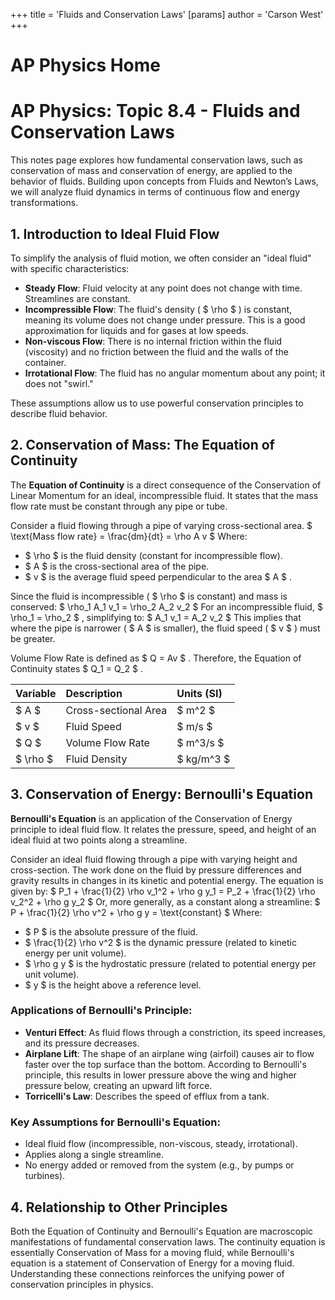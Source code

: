 +++
 title = 'Fluids and Conservation Laws'
[params]
	author = 'Carson West'
+++
# AP Physics Home
# AP Physics: Topic 8.4 - Fluids and Conservation Laws

This notes page explores how fundamental conservation laws, such as conservation of mass and conservation of energy, are applied to the behavior of fluids. Building upon concepts from Fluids and Newton’s Laws, we will analyze fluid dynamics in terms of continuous flow and energy transformations.

## 1. Introduction to Ideal Fluid Flow

To simplify the analysis of fluid motion, we often consider an "ideal fluid" with specific characteristics:

*   **Steady Flow**: Fluid velocity at any point does not change with time. Streamlines are constant.
*   **Incompressible Flow**: The fluid's density ( $ \rho $ ) is constant, meaning its volume does not change under pressure. This is a good approximation for liquids and for gases at low speeds.
*   **Non-viscous Flow**: There is no internal friction within the fluid (viscosity) and no friction between the fluid and the walls of the container.
*   **Irrotational Flow**: The fluid has no angular momentum about any point; it does not "swirl."

These assumptions allow us to use powerful conservation principles to describe fluid behavior.

## 2. Conservation of Mass: The Equation of Continuity

The **Equation of Continuity** is a direct consequence of the Conservation of Linear Momentum for an ideal, incompressible fluid. It states that the mass flow rate must be constant through any pipe or tube.

Consider a fluid flowing through a pipe of varying cross-sectional area.
 $  \text{Mass flow rate} = \frac{dm}{dt} = \rho A v  $ 
Where:
*    $ \rho $  is the fluid density (constant for incompressible flow).
*    $ A $  is the cross-sectional area of the pipe.
*    $ v $  is the average fluid speed perpendicular to the area  $ A $ .

Since the fluid is incompressible ( $ \rho $  is constant) and mass is conserved:
 $  \rho_1 A_1 v_1 = \rho_2 A_2 v_2  $ 
For an incompressible fluid,  $ \rho_1 = \rho_2 $ , simplifying to:
 $  A_1 v_1 = A_2 v_2  $ 
This implies that where the pipe is narrower ( $ A $  is smaller), the fluid speed ( $ v $ ) must be greater.

Volume Flow Rate is defined as  $ Q = Av $ . Therefore, the Equation of Continuity states  $ Q_1 = Q_2 $ .

| Variable | Description                  | Units (SI) |
| :------- | :--------------------------- | :--------- |
|  $ A $       | Cross-sectional Area         |  $ m^2 $       |
|  $ v $       | Fluid Speed                  |  $ m/s $       |
|  $ Q $       | Volume Flow Rate             |  $ m^3/s $     |
|  $ \rho $    | Fluid Density                |  $ kg/m^3 $    |

## 3. Conservation of Energy: Bernoulli's Equation

**Bernoulli's Equation** is an application of the Conservation of Energy principle to ideal fluid flow. It relates the pressure, speed, and height of an ideal fluid at two points along a streamline.

Consider an ideal fluid flowing through a pipe with varying height and cross-section. The work done on the fluid by pressure differences and gravity results in changes in its kinetic and potential energy.
The equation is given by:
 $  P_1 + \frac{1}{2} \rho v_1^2 + \rho g y_1 = P_2 + \frac{1}{2} \rho v_2^2 + \rho g y_2  $ 
Or, more generally, as a constant along a streamline:
 $  P + \frac{1}{2} \rho v^2 + \rho g y = \text{constant}  $ 
Where:
*    $ P $  is the absolute pressure of the fluid.
*    $ \frac{1}{2} \rho v^2 $  is the dynamic pressure (related to kinetic energy per unit volume).
*    $ \rho g y $  is the hydrostatic pressure (related to potential energy per unit volume).
*    $ y $  is the height above a reference level.

### Applications of Bernoulli's Principle:
*   **Venturi Effect**: As fluid flows through a constriction, its speed increases, and its pressure decreases.
*   **Airplane Lift**: The shape of an airplane wing (airfoil) causes air to flow faster over the top surface than the bottom. According to Bernoulli's principle, this results in lower pressure above the wing and higher pressure below, creating an upward lift force.
*   **Torricelli's Law**: Describes the speed of efflux from a tank.

### Key Assumptions for Bernoulli's Equation:
*   Ideal fluid flow (incompressible, non-viscous, steady, irrotational).
*   Applies along a single streamline.
*   No energy added or removed from the system (e.g., by pumps or turbines).

## 4. Relationship to Other Principles

Both the Equation of Continuity and Bernoulli's Equation are macroscopic manifestations of fundamental conservation laws. The continuity equation is essentially Conservation of Mass for a moving fluid, while Bernoulli's equation is a statement of Conservation of Energy for a moving fluid. Understanding these connections reinforces the unifying power of conservation principles in physics.